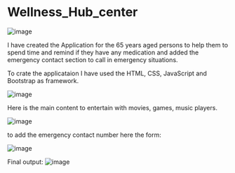 # Wellness_Hub_center

![image](https://github.com/Jagadeeshbariki/Wellness_hub/assets/111977705/f01526a7-af93-4bef-acbc-1b4ef086a9ed)



I have created the Application for the 65 years aged persons to help them to spend time and remind if they have any medication and added the emergency contact section to call in emergency situations. 

To crate the applicataion I have used the HTML, CSS, JavaScript and Bootstrap as framework. 

![image](https://github.com/Jagadeeshbariki/Wellness_hub/assets/111977705/c79d97ac-87ff-4172-9195-3597f7a74c9e)





Here is the main content to entertain with movies, games, music players.

![image](https://github.com/Jagadeeshbariki/Wellness_hub/assets/111977705/378e50a3-9211-4acc-a478-487142828940)


to add the emergency contact number here the form:

![image](https://github.com/Jagadeeshbariki/Wellness_hub/assets/111977705/7ca6f6ff-ac04-4852-bbd6-fa0236a196df)


Final output:  ![image](https://github.com/Jagadeeshbariki/Wellness_hub/assets/111977705/c2e67d2d-73ea-458f-9a30-75db5696b864)




